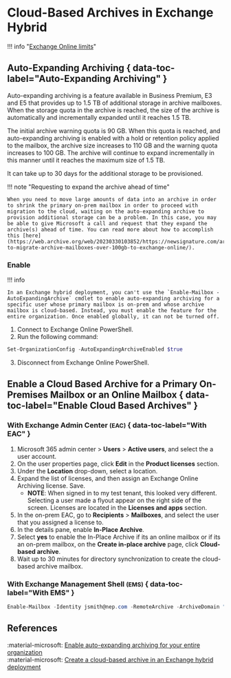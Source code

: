 # Cloud-Based Archives in Exchange Hybrid

!!! info "[Exchange Online limits](https://learn.microsoft.com/en-us/office365/servicedescriptions/exchange-online-service-description/exchange-online-limits#mailbox-storage-limits)"

## Auto-Expanding Archiving { data-toc-label="Auto-Expanding Archiving" }

Auto-expanding archiving is a feature available in Business Premium, E3 and E5 that provides up to 1.5 TB of additional storage in archive mailboxes. When the storage quota in the archive is reached, the size of the archive is automatically and incrementally expanded until it reaches 1.5 TB.

The initial archive warning quota is 90 GB. When this quota is reached, and auto-expanding archiving is enabled with a hold or retention policy applied to the mailbox, the archive size increases to 110 GB and the warning quota increases to 100 GB. The archive will continue to expand incrementally in this manner until it reaches the maximum size of 1.5 TB.

It can take up to 30 days for the additional storage to be provisioned.

!!! note "Requesting to expand the archive ahead of time"

    When you need to move large amounts of data into an archive in order to shrink the primary on-prem mailbox in order to proceed with migration to the cloud, waiting on the auto-expanding archive to provision additional storage can be a problem. In this case, you may be able to give Microsoft a call and request that they expand the archive(s) ahead of time. You can read more about how to accomplish this [here](https://web.archive.org/web/20230330103852/https://newsignature.com/articles/how-to-migrate-archive-mailboxes-over-100gb-to-exchange-online/).

### Enable

!!! info 

    In an Exchange hybrid deployment, you can't use the `Enable-Mailbox -AutoExpandingArchive` cmdlet to enable auto-expanding archiving for a specific user whose primary mailbox is on-prem and whose archive mailbox is cloud-based. Instead, you must enable the feature for the entire organization. Once enabled globally, it can not be turned off.

1. Connect to Exchange Online PowerShell.
2. Run the following command:
```powershell
Set-OrganizationConfig -AutoExpandingArchiveEnabled $true
```
3. Disconnect from Exchange Online PowerShell.

## Enable a Cloud Based Archive for a Primary On-Premises Mailbox or an Online Mailbox { data-toc-label="Enable Cloud Based Archives" }

### With Exchange Admin Center <small>(EAC)</small> { data-toc-label="With EAC" }

1. Microsoft 365 admin center > **Users** > **Active users**, and select the a user account.
2. On the user properties page, click **Edit** in the **Product licenses** section.
3. Under the **Location** drop-down, select a location.
4. Expand the list of licenses, and then assign an Exchange Online Archiving license. Save.
    - **NOTE**: When signed in to my test tenant, this looked very different. Selecting a user made a flyout appear on the right side of the screen. Licenses are located in the **Licenses and apps** section.
5. In the on-prem EAC, go to **Recipients** > **Mailboxes**, and select the user that you assigned a license to.
6. In the details pane, enable **In-Place Archive**.
7. Select **yes** to enable the In-Place Archive if its an online mailbox or if its an on-prem mailbox, on the **Create in-place archive** page, click **Cloud-based archive**.
8. Wait up to 30 minutes for directory synchronization to create the cloud-based archive mailbox.

### With Exchange Management Shell <small>(EMS)</small> { data-toc-label="With EMS" }

```powershell
Enable-Mailbox -Identity jsmith@nep.com -RemoteArchive -ArchiveDomain "nep.mail.onmicrosoft.com"
```

## References

:material-microsoft: [Enable auto-expanding archiving for your entire organization](https://learn.microsoft.com/en-us/purview/enable-autoexpanding-archiving#enable-auto-expanding-archiving-for-your-entire-organization)<br>
:material-microsoft: [Create a cloud-based archive in an Exchange hybrid deployment](https://learn.microsoft.com/en-us/exchange/hybrid-deployment/create-cloud-based-archive)<br>
